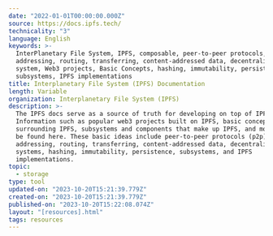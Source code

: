 ```yaml
---
date: "2022-01-01T00:00:00.000Z"
source: https://docs.ipfs.tech/
technicality: "3"
language: English
keywords: >-
  InterPlanetary File System, IPFS, composable, peer-to-peer protocols,
  addressing, routing, transferring, content-addressed data, decentralized file
  system, Web3 projects, Basic Concepts, hashing, immutability, persistence,
  subsystems, IPFS implementations
title: Interplanetary File System (IPFS) Documentation
length: Variable
organization: Interplanetary File System (IPFS)
description: >-
  The IPFS docs serve as a source of truth for developing on top of IPFS.
  Information such as popular web3 projects built on IPFS, basic concepts
  surrounding IPFS, subsystems and components that make up IPFS, and more will
  be found here. These basic ideas include peer-to-peer protocols (p2p),
  addressing, routing, transferring, content-addressed data, decentralized file
  systems, hashing, immutability, persistence, subsystems, and IPFS
  implementations.
topic:
  - storage
type: tool
updated-on: "2023-10-20T15:21:39.779Z"
created-on: "2023-10-20T15:21:39.779Z"
published-on: "2023-10-20T15:22:08.074Z"
layout: "[resources].html"
tags: resources
---
```

